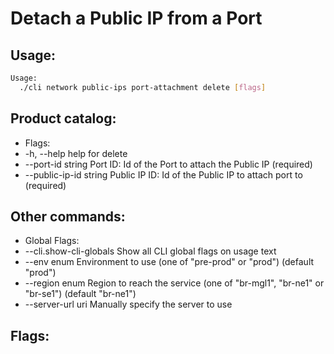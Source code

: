# Detach a Public IP from a Port

## Usage:
```bash
Usage:
  ./cli network public-ips port-attachment delete [flags]
```

## Product catalog:
- Flags:
- -h, --help                  help for delete
- --port-id string        Port ID: Id of the Port to attach the Public IP (required)
- --public-ip-id string   Public IP ID: Id of the Public IP to attach port to (required)

## Other commands:
- Global Flags:
- --cli.show-cli-globals   Show all CLI global flags on usage text
- --env enum               Environment to use (one of "pre-prod" or "prod") (default "prod")
- --region enum            Region to reach the service (one of "br-mgl1", "br-ne1" or "br-se1") (default "br-ne1")
- --server-url uri         Manually specify the server to use

## Flags:
```bash

```

